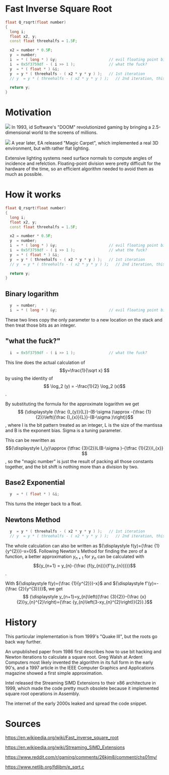 <!--
author:   Niklas Werner

email:    niklas.werner@student.tu-freiberg.de

version:  0.0.1

language: en

narrator: US English Female

comment:  An explanation of the Fast Inverse Square Root algorithm as found in "Quake III Arena" (1999).

link:     https://cdn.jsdelivr.net/chartist.js/latest/chartist.min.css

script:   https://cdn.jsdelivr.net/chartist.js/latest/chartist.min.js

-->

# Fast Inverse Square Root 

``` cpp
float Q_rsqrt(float number)
{
  long i;
  float x2, y;
  const float threehalfs = 1.5F;

  x2 = number * 0.5F;
  y  = number;
  i  = * ( long * ) &y;                       // evil floating point bit level hacking
  i  = 0x5f3759df - ( i >> 1 );               // what the fuck?
  y  = * ( float * ) &i;
  y  = y * ( threehalfs - ( x2 * y * y ) );   // 1st iteration
  // y  = y * ( threehalfs - ( x2 * y * y ) );   // 2nd iteration, this can be removed

  return y;
}
```

# Motivation
![](https://preview.redd.it/zzmfvxaedks51.png?width=1080&crop=smart&auto=webp&s=89cafddd31ead94c98d004a9a8decb4660cf53c8) In 1993, id Software's "DOOM" revolutionized gaming by bringing a 2.5-dimensional world to the screens of millions.

![](https://images.igdb.com/igdb/image/upload/t_720p/tu5xtknz9ilfilspxzlp.jpg) A year later, EA released "Magic Carpet", which implemented a real 3D environment, but with rather flat lighting.

Extensive lighting systems need surface normals to compute angles of incidence and refelction. Floating-point division were pretty difficult for the hardware of the time, so an efficient algorithm needed to avoid them as much as possible.

# How it works

``` cpp
float Q_rsqrt(float number)
{
  long i;
  float x2, y;
  const float threehalfs = 1.5F;

  x2 = number * 0.5F;
  y  = number;
  i  = * ( long * ) &y;                       // evil floating point bit level hacking
  i  = 0x5f3759df - ( i >> 1 );               // what the fuck?
  y  = * ( float * ) &i;
  y  = y * ( threehalfs - ( x2 * y * y ) );   // 1st iteration
  // y  = y * ( threehalfs - ( x2 * y * y ) );   // 2nd iteration, this can be removed

  return y;
}
```

## Binary logarithm

``` cpp
  y  = number;
  i  = * ( long * ) &y;                       // evil floating point bit level hacking
```
These two lines copy the only parameter to a new location on the stack and then treat those bits as an integer.

## "what the fuck?"
``` cpp
  i  = 0x5f3759df - ( i >> 1 );               // what the fuck?
```
This line does the actual calculation of $$y=\frac{1}{\sqrt x}
$$ by using the identity of $$
\log_2 (y) = -\frac{1}{2} \log_2 (x)$$.

By substituting the formula for the approximate logarithm we get $$
{\displaystyle {\frac {I_{y}}{L}}-(B-\sigma )\approx -{\frac {1}{2}}\left({\frac {I_{x}}{L}}-(B-\sigma )\right)}$$, where I is the bit pattern treated as an integer, L is the size of the mantissa and B is the exponent bias. Sigma is a tuning parameter.

This can be rewritten as $${\displaystyle I_{y}\approx {\tfrac {3}{2}}L(B-\sigma )-{\tfrac {1}{2}}I_{x}}
$$, so the "magic number" is just the result of packing all those constants together, and the bit shift is nothing more than a division by two.

## Base2 Exponential
``` cpp
  y  = * ( float * ) &i;
```
This turns the integer back to a float.

## Newtons Method
``` cpp
  y  = y * ( threehalfs - ( x2 * y * y ) );   // 1st iteration
  // y  = y * ( threehalfs - ( x2 * y * y ) );   // 2nd iteration, this can be removed
```
The whole calculation can also be written as ${\displaystyle f(y)={\frac {1}{y^{2}}}-x=0}$. Following Newton's Method for finding the zero of a function, a better approximation $y_{n+1}$ for $y_n$ can be calculated with $${y_{n+1} = y_{n}-{\frac {f(y_{n})}{f'(y_{n})}}}$$.

With ${\displaystyle f(y)={\frac {1}{y^{2}}}-x}$ and ${\displaystyle f'(y)=-{\frac {2}{y^{3}}}}$, we get $$
{\displaystyle y_{n+1}=y_{n}\left({\frac {3}{2}}-{\frac {x}{2}}y_{n}^{2}\right)={\frac {y_{n}\left(3-xy_{n}^{2}\right)}{2}}.}$$

# History

This particular implementation is from 1999's "Quake III", but the roots go back way further.

An unpublished paper from 1986 first describes how to use bit hacking and Newton iterations to calculate a square root.
Greg Walsh at Ardent Computers most likely invented the algorithm in its full form in the early 90's, and a 1997 article in the IEEE Computer Graphics and Applications magazine showed a first simple approximation.

Intel released the Streaming SIMD Extensions to their x86 architecture in 1999, which made the code pretty much obsolete because it implemented square root operations in Assembly.

The internet of the early 2000s leaked and spread the code snippet.

# Sources
https://en.wikipedia.org/wiki/Fast_inverse_square_root

https://en.wikipedia.org/wiki/Streaming_SIMD_Extensions

https://www.reddit.com/r/gaming/comments/26kjm8/comment/chs01my/

https://www.netlib.org/fdlibm/e_sqrt.c
